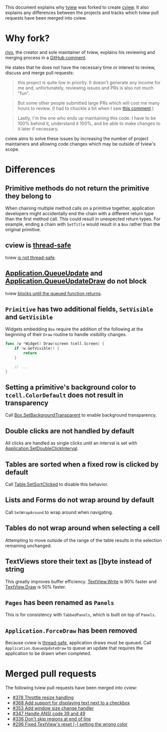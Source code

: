 This document explains why [tview](https://github.com/rivo/tview) was forked to
create [cview](https://gitlab.com/tslocum/cview). It also explains any
differences between the projects and tracks which tview pull requests have been
merged into cview.

# Why fork?

[rivo](https://github.com/rivo), the creator and sole maintainer of tview,
explains his reviewing and merging process in a [GitHub comment](https://github.com/rivo/tview/pull/298#issuecomment-559373851).

He states that he does not have the necessary time or interest to review,
discuss and merge pull requests:

>this project is quite low in priority. It doesn't generate any income for me
>and, unfortunately, reviewing issues and PRs is also not much "fun".

>But some other people submitted large PRs which will cost me many hours to
>review. (I had to chuckle a bit when I saw [this comment](https://github.com/rivo/tview/pull/363#issuecomment-555484734).)

>Lastly, I'm the one who ends up maintaining this code. I have to be 100%
>behind it, understand it 100%, and be able to make changes to it later if
> necessary.

cview aims to solve these issues by increasing the number of project
maintainers and allowing code changes which may be outside of tview's scope.

# Differences

## Primitive methods do not return the primitive they belong to

When chaining multiple method calls on a primitive together, application
developers might accidentally end the chain with a different return type than
the first method call. This could result in unexpected return types. For
example, ending a chain with `SetTitle` would result in a `Box` rather than the
original primitive.

## cview is [thread-safe](https://docs.rocketnine.space/gitlab.com/tslocum/cview/#hdr-Concurrency)

tview [is not thread-safe](https://godoc.org/github.com/rivo/tview#hdr-Concurrency).

## [Application.QueueUpdate](https://docs.rocketnine.space/gitlab.com/tslocum/cview/#Application.QueueUpdate) and [Application.QueueUpdateDraw](https://docs.rocketnine.space/gitlab.com/tslocum/cview/#Application.QueueUpdateDraw) do not block

tview [blocks until the queued function returns](https://github.com/rivo/tview/blob/fe3052019536251fd145835dbaa225b33b7d3088/application.go#L510).

## `Primitive` has two additional fields, `SetVisible` and `GetVisible`

Widgets embedding `Box` require the addition of the following at the beginning
of their `Draw` routine to handle visibility changes.

```go
func (w *Widget) Draw(screen tcell.Screen) {
	if !w.GetVisible() {
		return
	}

	// ...
}
```

## Setting a primitive's background color to `tcell.ColorDefault` does not result in transparency

Call [Box.SetBackgroundTransparent](https://docs.rocketnine.space/gitlab.com/tslocum/cview/#Box.SetBackgroundTransparent)
to enable background transparency.

## Double clicks are not handled by default

All clicks are handled as single clicks until an interval is set with [Application.SetDoubleClickInterval](https://docs.rocketnine.space/gitlab.com/tslocum/cview/#Application.SetDoubleClickInterval).

## Tables are sorted when a fixed row is clicked by default

Call [Table.SetSortClicked](https://docs.rocketnine.space/gitlab.com/tslocum/cview/#Table.SetSortClicked)
to disable this behavior.

## Lists and Forms do not wrap around by default

Call `SetWrapAround` to wrap around when navigating.

## Tables do not wrap around when selecting a cell

Attempting to move outside of the range of the table results in the selection
remaining unchanged. 

## TextViews store their text as []byte instead of string

This greatly improves buffer efficiency. [TextView.Write](https://docs.rocketnine.space/gitlab.com/tslocum/cview/#TextView.Write)
is 90% faster and [TextView.Draw](https://docs.rocketnine.space/gitlab.com/tslocum/cview/#TextView.Draw)
is 50% faster.    

## `Pages` has been renamed as `Panels`

This is for consistency with `TabbedPanels`, which is built on top of `Panels`.

## `Application.ForceDraw` has been removed

Because cview is [thread-safe](https://docs.rocketnine.space/gitlab.com/tslocum/cview/#hdr-Concurrency),
application draws must be queued. Call `Application.QueueUpdateDraw` to queue
an update that requires the application to be drawn when completed.

# Merged pull requests

The following tview pull requests have been merged into cview:

- [#378 Throttle resize handling](https://github.com/rivo/tview/pull/378)
- [#368 Add support for displaying text next to a checkbox](https://github.com/rivo/tview/pull/368)
- [#353 Add window size change handler](https://github.com/rivo/tview/pull/353)
- [#347 Handle ANSI code 39 and 49](https://github.com/rivo/tview/pull/347)
- [#336 Don't skip regions at end of line](https://github.com/rivo/tview/pull/336)
- [#296 Fixed TextView's reset &#x5B;-&#x5D; setting the wrong color](https://github.com/rivo/tview/pull/296)
